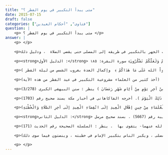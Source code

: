 ```yaml
---
title: "متى يبدأ التكبير في يوم الفطر ؟"
date: 2015-07-15
draft: false
categories: ["فتاوى", "أحكام العيدين"]
question: |
    <p> متى يبدأ التكبير في يوم الفطر ؟ </p>
answer: |
    <p> </p>
    
    <p>يبدأ التكبير من أول ليلة عيد الفطر كما في  المغني (3/255) وحتى ينتهي من صلاة عيد الفطر ، ويستحب الجهر بالتكبير في طريقه إلى المصلى حتى يقضي الصلاة  ، ودليل ذلك :</p>
    
    <p><strong>الدليل الأول :</strong> قوله تعالى : ﴿شَهْرُ رَمَضَانَ الَّذِيَ أُنزِلَ فِيهِ الْقُرْآنُ هُدًى لِّلنَّاسِ وَبَيِّنَاتٍ مِّنَ الْهُدَى وَالْفُرْقَانِ فَمَن شَهِدَ مِنكُمُ الشَّهْرَ فَلْيَصُمْهُ وَمَن كَانَ مَرِيضًا أَوْ عَلَى سَفَرٍ فَعِدَّةٌ مِّنْ أَيَّامٍ أُخَرَ يُرِيدُ الله بِكُمُ الْيُسْرَ وَلاَ يُرِيدُ بِكُمُ الْعُسْرَ وَلِتُكْمِلُواْ الْعِدَّةَ وَلِتُكَبِّرُواْ الله عَلَى مَا هَدَاكُمْ وَلَعَلَّكُمْ تَشْكُرُونَ﴾ سورة البقرة: ١٨٥ .</p>
    
    <p>قال الشيرازي في المهذب ص (121): (وأول وقت تكبير الفطر إذا غابت الشمس من ليلة الفطر لقوله عز وجل : ﴿ وَلِتُكْمِلُواْ الْعِدَّةَ وَلِتُكَبِّرُواْ الله عَلَى مَا هَدَاكُمْ ﴾  وإكمال العدة بغروب الشمس من ليلة الفطر ) .</p>
    
    <p>وقال ابن كثير في تفسيره (1/505) : (أخذ كثير من العلماء مشروعية التكبير في عيد الفطر من هذه الآية) .</p>
    
    <p>وقَالَ الإمام الشَّافِعِىُّ : (سَمِعْتُ مَنْ أَرْضَى مِنْ أَهْلِ الْعِلْمِ بِالْقُرْآنِ يَقُولُ : فَتُكْمِلُوا عِدَّةَ صَوْمِ شَهْرِ رَمَضَانَ ، وَتُكَبِّرُوا اللهَ عِنْدَ إِكْمَالِهِ عَلَى مَا هَدَاكُمْ ، وَإِكْمَالُهُ مَغِيبُ الشَّمْسِ مِنْ آخِرِ يَوْمٍ مِنْ أَيَّامِ شَهْرِ رَمَضَانَ ) ينظر : سنن البيهقي الكبرى (3/278).</p>
    
    <p>قال الفاكهي : (حَدَّثَنَا مُحَمَّدُ بْنُ أَبِي عُمَرَ قَالَ : ثنا سُفْيَانُ فِي قَوْلِهِ تَعَالَى : ﴿وَلِتُكْمِلُوا الْعِدَّةَ وَلِتُكَبِّرُوا اللهَ عَلَى مَا هَدَاكُمْ ﴾ [البقرة: 185] قَالَ : نَرْجُو أَنْ يَكُونَ التَّكْبِيرُ لَيْلَةَ الْفِطْرِ . وَزَعَمَ الْمَكِّيُّونَ أَنَّهُمْ رَأَوْا مَشَايِخَهُمْ يُكَبِّرُونَ لَيْلَةَ الْفِطْرِ إِلَى خُرُوجِ الْإِمَامِ يَوْمَ الْعِيدِ ، وَيُظْهِرُونَ التَّكْبِيرَ ، وَيَرَوْنَهُ سُنَّةً ، وَهُمْ عَلَى ذَلِكَ الْيَوْمَ ). أخرجه الفاكاهاني في أخبار مكة بسند صحيح رقم (1703)</p>
    
    <p>وقال شيخ الإسلام ابن تيمية في مجموع الفتاوى (24/221): (أَمَّا التَّكْبِيرُ فَإِنَّهُ مَشْرُوعٌ فِي عِيدِ الْأَضْحَى بِالِاتِّفَاقِ . وَكَذَلِكَ هُوَ مَشْرُوعٌ فِي عِيدِ الْفِطْرِ : عِنْدَ مَالِكٍ وَالشَّافِعِيِّ وَأَحْمَد . وَذَكَرَ ذَلِكَ الطَّحَاوِي مَذْهَبًا لِأَبِي حَنِيفَةَ وَأَصْحَابِهِ . وَالْمَشْهُورُ عَنْهُمْ خِلَافُهُ لَكِنَّ التَّكْبِيرَ فِيهِ هُوَ الْمَأْثُورُ عَنْ الصَّحَابَةِ رِضْوَانُ اللهِ عَلَيْهِمْ وَالتَّكْبِيرُ فِيهِ أَوْكَدُ مِنْ جِهَةِ أَنَّ اللهَ أَمَرَ بِهِ بِقَوْلِهِ : ﴿وَلِتُكْمِلُوا الْعِدَّةَ وَلِتُكَبِّرُوا اللهَ عَلَى مَا هَدَاكُمْ وَلَعَلَّكُمْ تَشْكُرُونَ ﴾ . وَالتَّكْبِيرُ فِيهِ : أَوَّلُهُ مِنْ رُؤْيَةِ الْهِلَالِ وَآخِرُهُ انْقِضَاءُ الْعِيدِ وَهُوَ فَرَاغُ الْإِمَامِ مِنْ الْخُطْبَةِ عَلَى الصَّحِيحِ … وَكَانَ التَّكْبِيرُ أَيْضًا مَشْرُوعًا عِنْدَنَا وَعِنْدَ أَكْثَرِ الْعُلَمَاءِ مِنْ حِينِ إهْلَالِ الْعِيدِ إلَى انْقِضَاءِ الْعِيدِ إلَى آخِرِ الصَّلَاةِ وَالْخُطْبَةِ).</p>
    
    <p><strong>الدليل الثاني :</strong> عَنِ الزُّهْرِيِّ : (( أَنَّ رَسُولَ اللهِ ﷺ كَانَ يَخْرُجُ يَوْمَ الْفِطْرِ فَيُكَبِّرُ حَتَّى يَأْتِيَ الْمُصَلَّى ، وَحَتَّى يَقْضِيَ الصَّلاَةَ ، فَإِذَا قَضَى الصَّلاَةَ قَطَعَ التَّكْبِيرَ)). رواه ابن أبي شيبة رقم (5667) . بسند صحيح مرسل</p>
    
    <p>وهو وإن كان مرسلا إلا أن له شاهدا موصولا ، وطريقاً أخرى موقوفة على ابن عمر –رضي الله عنهما- يتقوى بها  . ينظر : السلسلة الصحيحة رقم الحديث (171)</p>
    
    <p>قال ابن قدامة في المغني (3/256): (ويستحب أن يكبر في طريق العيد ، ويجهر بالتكبير . قال ابن أبي موسى : يكبر الناس في خروجهم من منازلهم لصلاتي العيدين جهرا ، حتى يأتي الإمام المصلى ، ويكبر الناس بتكبير الإمام في خطبته ، وينصتون فيما سوى ذلك) .</p>
    
    <p> </p>
---
```


